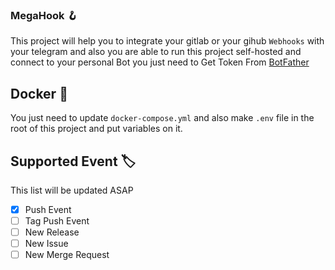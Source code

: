 ### MegaHook 🪝

This project will help you to integrate your gitlab or your gihub `Webhooks` with your telegram and also you are able to run this project self-hosted and connect to your personal Bot you just need to Get Token From [BotFather](https://telegram.me/BotFather)

## Docker 🐋

You just need to update `docker-compose.yml` and also make `.env` file in the root of this project and put variables on it.

## Supported Event 🏷️

This list will be updated ASAP
- [x] Push Event
- [ ] Tag Push Event
- [ ] New Release
- [ ] New Issue
- [ ] New Merge Request